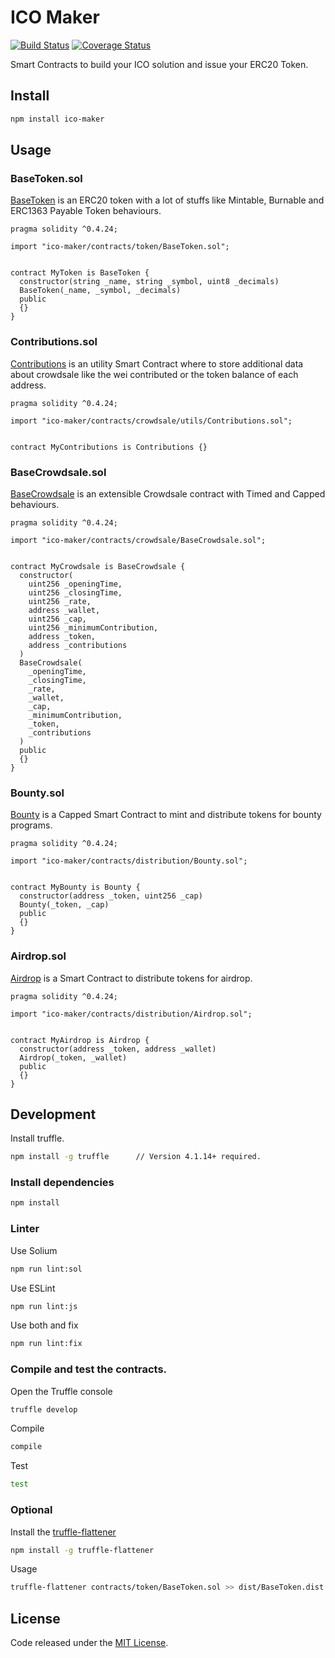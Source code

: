 # ICO Maker

[![Build Status](https://travis-ci.org/vittominacori/ico-maker.svg?branch=master)](https://travis-ci.org/vittominacori/ico-maker) 
[![Coverage Status](https://coveralls.io/repos/github/vittominacori/ico-maker/badge.svg?branch=master)](https://coveralls.io/github/vittominacori/ico-maker?branch=master)

Smart Contracts to build your ICO solution and issue your ERC20 Token.

## Install

```bash
npm install ico-maker
```

## Usage

### BaseToken.sol

[BaseToken](https://github.com/vittominacori/ico-maker/blob/master/contracts/token/BaseToken.sol) is an ERC20 token with a lot of stuffs like Mintable, Burnable and ERC1363 Payable Token behaviours.

```solidity
pragma solidity ^0.4.24;

import "ico-maker/contracts/token/BaseToken.sol";


contract MyToken is BaseToken {
  constructor(string _name, string _symbol, uint8 _decimals)
  BaseToken(_name, _symbol, _decimals)
  public
  {}
}
```

### Contributions.sol

[Contributions](https://github.com/vittominacori/ico-maker/blob/master/contracts/crowdsale/utils/Contributions.sol) is an utility Smart Contract where to store additional data about crowdsale like the wei contributed or the token balance of each address.

```solidity
pragma solidity ^0.4.24;

import "ico-maker/contracts/crowdsale/utils/Contributions.sol";


contract MyContributions is Contributions {}
```

### BaseCrowdsale.sol

[BaseCrowdsale](https://github.com/vittominacori/ico-maker/blob/master/contracts/crowdsale/BaseCrowdsale.sol) is an extensible Crowdsale contract with Timed and Capped behaviours.

```solidity
pragma solidity ^0.4.24;

import "ico-maker/contracts/crowdsale/BaseCrowdsale.sol";


contract MyCrowdsale is BaseCrowdsale {
  constructor(
    uint256 _openingTime,
    uint256 _closingTime,
    uint256 _rate,
    address _wallet,
    uint256 _cap,
    uint256 _minimumContribution,
    address _token,
    address _contributions
  )
  BaseCrowdsale(
    _openingTime,
    _closingTime,
    _rate,
    _wallet,
    _cap,
    _minimumContribution,
    _token,
    _contributions
  )
  public
  {}
}
```

### Bounty.sol

[Bounty](https://github.com/vittominacori/ico-maker/blob/master/contracts/distribution/Bounty.sol) is a Capped Smart Contract to mint and distribute tokens for bounty programs.

```solidity
pragma solidity ^0.4.24;

import "ico-maker/contracts/distribution/Bounty.sol";


contract MyBounty is Bounty {
  constructor(address _token, uint256 _cap)
  Bounty(_token, _cap)
  public
  {}
}
```

### Airdrop.sol

[Airdrop](https://github.com/vittominacori/ico-maker/blob/master/contracts/distribution/Airdrop.sol) is a Smart Contract to distribute tokens for airdrop.

```solidity
pragma solidity ^0.4.24;

import "ico-maker/contracts/distribution/Airdrop.sol";


contract MyAirdrop is Airdrop {
  constructor(address _token, address _wallet)
  Airdrop(_token, _wallet)
  public
  {}
}
```

## Development

Install truffle.

```bash
npm install -g truffle      // Version 4.1.14+ required.
```

### Install dependencies

```bash
npm install
```

### Linter

Use Solium

```bash
npm run lint:sol
```

Use ESLint

```bash
npm run lint:js
```

Use both and fix

```bash
npm run lint:fix
```

### Compile and test the contracts.
 
Open the Truffle console

```bash
truffle develop
```

Compile 

```bash
compile 
```

Test

```bash
test
```

### Optional

Install the [truffle-flattener](https://github.com/alcuadrado/truffle-flattener)

```bash
npm install -g truffle-flattener
```

Usage 

```bash
truffle-flattener contracts/token/BaseToken.sol >> dist/BaseToken.dist.sol
```

## License

Code released under the [MIT License](https://github.com/vittominacori/ico-maker/blob/master/LICENSE).
